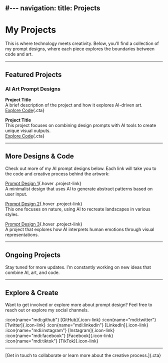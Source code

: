 #---
navigation:
  title: Projects
---

# My Projects

This is where technology meets creativity. Below, you'll find a collection of my prompt designs, where each piece explores the boundaries between code and art.

---

## Featured Projects

### AI Art Prompt Designs

**Project Title**  
A brief description of the project and how it explores AI-driven art.  
[Explore Code](#){.cta}

**Project Title**  
This project focuses on combining design prompts with AI tools to create unique visual outputs.  
[Explore Code](#){.cta}

---

## More Designs & Code

Check out more of my AI prompt designs below. Each link will take you to the code and creative process behind the artwork:

[Prompt Design 1](#){.hover .project-link}  
A minimalist design that uses AI to generate abstract patterns based on user input.

[Prompt Design 2](#){.hover .project-link}  
This one focuses on nature, using AI to recreate landscapes in various styles.

[Prompt Design 3](#){.hover .project-link}  
A project that explores how AI interprets human emotions through visual representations.

---

## Ongoing Projects

Stay tuned for more updates. I’m constantly working on new ideas that combine AI, art, and code.

---

## Explore & Create

Want to get involved or explore more about prompt design? Feel free to reach out or explore my social channels.

:icon{name="mdi:github"} [GitHub]{.icon-link}
:icon{name="mdi:twitter"} [Twitter]{.icon-link}
:icon{name="mdi:linkedin"} [LinkedIn]{.icon-link}
:icon{name="mdi:instagram"} [Instagram]{.icon-link}
:icon{name="mdi:facebook"} [Facebook]{.icon-link}
:icon{name="mdi:tiktok"} [TikTok]{.icon-link}

---

[Get in touch to collaborate or learn more about the creative process.]{.cta}

